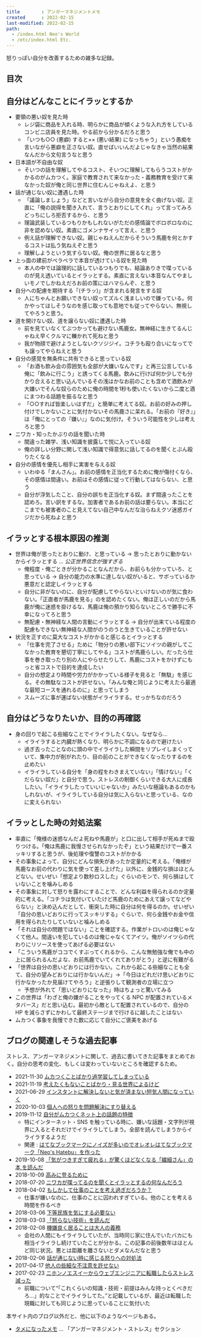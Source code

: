 ```yaml
---
title        : アンガーマネジメントメモ
created      : 2022-02-15
last-modified: 2022-02-15
path:
  - /index.html Neo's World
  - /etc/index.html Etc.
---
```


怒りっぽい自分を改善するための雑多な記録。


## 目次


## 自分はどんなことにイラッとするか

- 要領の悪い奴を見た時
  - レジ袋に商品を入れる時、明らかに商品が傾くような入れ方をしているコンビニ店員を見た時。やる前から分かるだろと思う
  - 「いつも○○ (悪癖) すると×× (悪い結果) になっちゃう」という愚痴を言いながら悪癖を正さない奴。直せばいいんだよじゃなきゃ当然の結果なんだから文句言うなと思う
- 日本語が不自由な奴
  - そいつの話を理解してやるコスト、そいつに理解してもらうコストがかかるのがムカつく。家庭で教育されて来なかった・義務教育を受けて来なかった奴が俺と同じ世界に住むんじゃねえよ、と思う
- 話が通じない奴に遭遇した時
  - 「議論しましょう」などと言いながら自分の意見を全く曲げない奴。正直に「俺の説得を聞き入れて、言うとおりにしてくれ」って言ってみろどっちにしろ拒否するから、と思う
  - 理論武装しているつもりかもしれないがただの感情論でボロボロなのに非を認めない奴。素直にゴメンナサイって言え、と思う
  - 例え話が理解できない奴。親じゃねえんだからそういう馬鹿を何とかするコストは払う気ねえぞと思う
  - 理解しようという気すらない奴。俺の世界に居るなと思う
- 上っ面の建前がペラペラで本音が透けている奴を見た時
  - 本人の中では論理的に話しているつもりでも、結論ありきで喋っているのが見え透いているとイラッとする。素直に言えない本音なんてやましいモノでしかねえだろお前の策にはハマらんぞ、と思う
- 自分への配慮を期待する「(チラッ)」が含まれる発言をする奴
  - 人にちゃんとお願いできない奴ってズルく浅ましいので嫌っている。何かやってほしそうなのを感じ取っても意地でも従ってやらない、無視してやろうと思う。
- 道を開けない奴、道を譲らない奴に遭遇した時
  - 前を見ていなくてぶつかっても避けない馬鹿女。無神経に生きてるんじゃねえ早くクルマに轢かれて死ねと思う
  - 我が物顔で避けようとしないクソジジイ。コチラも殴り合いになってでも譲ってやらねえと思う
- 自分の感覚を無条件に共有できると思っている奴
  - 「お酒も飲み会の雰囲気も全部が大嫌いなんです」と再三公言している俺に「飲みに行こう」と誘ってくる馬鹿。飲みに行けば何か少しでも分かり合えると思い込んでいるその浅はかなお前のことも含めて酒飲みが大嫌いでそんな奴らのために俺の時間を1秒も使いたくないから二度と酒にまつわる話題を振るなと思う
  - 「○○すれば皆楽しいはずだ」と簡単に考えてる奴。お前の好みの押し付けでしかないことに気付かないその馬鹿さに呆れる。「お前の『好き』」は「俺にとっての『嫌い』」なのに気付け。そういう可能性を少しは考えろと思う
- ニワカ・知ったかぶりの話を聞いた時
  - 間違った雑学、浅い知識を披露して悦に入っている奴
  - 俺の詳しい分野に関して浅い知識で得意気に話してるのを聞くとぶん殴りたくなる
- 自分の感情を優先し相手に実害を与える奴
  - いわゆる「まんさん」。お前の感情を正当化するために俺が傷付くなら、その感情は間違い。お前はその感情に従って行動してはならない、と思う
  - 自分が浮気したこと、自分の誤ちを正当化する奴。まず間違ったことを認めろ。言い訳をするな。加害者であるお前の話は要らない。本当にどこまでも被害者のこと見えてない自己中なんだな治らねえクソ迷惑ガイジだから死ねよと思う


## イラッとする根本原因の推測

- 世界は俺が思ったとおりに動け、と思っている → 思ったとおりに動かないからイラッとする … *公正世界信念が強すぎる*
  - 俺程度・俺ごときが分かることなんだから、お前らも分かっていろ、と思っている → 自分の能力の水準に達しない奴がいると、サボっているか悪意だと認定しイラッとする
  - 自分に非がないのに、自分が配慮してやらないといけないのが気に食わない。「正直者が馬鹿を見る」のを認めたくない。俺は正しいのだから馬鹿が俺に迷惑を掛けるな、馬鹿は俺の預かり知らないところで勝手に不幸になってろと思う
  - 無配慮・無神経な人間の言動にイラッとする → 自分が出来ている程度の配慮もできない無神経な人間がのうのうと生きていることが許せない
- 状況を正すのに莫大なコストがかかると感じるとイラッとする
  - 「仕事を完了させる」ために「物分りの悪い部下にソイツの親がしてこなかった教育を懇切丁寧にしてやる」コストが馬鹿らしい。だったら仕事を巻き取ったり別の人にやらせたりして、馬鹿にコストをかけずにもっと省コストで目的を達成したい
  - 自分の想定より時間や労力がかかっている様子を見ると「無駄」を感じる。その無駄なコストが許せない。「みんな俺と同じように考えたら最適な最短コースを通れるのに」と思ってしまう
  - スムーズに事が運ばない状態がイライラする。せっかちなのだろう


## 自分はどうなりたいか、目的の再確認

- 身の回りで起こる些細なことでイライラしたくない。なぜなら…
  - イライラすると内臓が熱くなり、明らかに不調になるので避けたい
  - 過ぎ去ったことなのに頭の中でイライラした瞬間をリプレイしまくっていて、集中力が削がれたり、目の前のことができなくなったりするのを止めたい
  - イライラしている自分を「身の程をわきまえていない」「情けない」「くだらない奴だ」と自分で思う。ストレスの制御くらいできる大人に成長したい。「イライラしたっていいじゃないか」みたいな極論もあるのかもしれないが、イライラしている自分は気に入らないと思っている、なのに変えられない


## イラッとした時の対処法案

- 率直に「俺様の迷惑なんだよ死ねや馬鹿が」と口に出して相手が死ぬまで殴りつける。「俺は馬鹿に我慢させられなかったぞ」という結果だけで一番スッキリすると思うが、後処理や復讐のコストがかかる
- その事象によって、自分にどんな損失があったか定量的に考える。「俺様が馬鹿なお前の代わりに気を使って差し上げた」以外に、金銭的な損はほとんどない。せいぜい「想定より数秒ロスした」ぐらいのモンで、何ら損はしていないことを噛みしめる
- その事象に対して怒りを露わにすることで、どんな利益を得られるのか定量的に考える。「コチラは気付いていたけど馬鹿のためにあえて譲ってなどやらない」と決め込んだとして、衝突した時に自分は何を得るのか。せいぜい「自分の思いどおりに行ってスッキリする」ぐらいで、何ら金銭やお金や信用を得られたりしていないと噛みしめる
- 「それは自分の問題ではない」ことを確認する。作業がトロいのは俺じゃなくて他人。間違いを犯しているのは俺じゃなくてアイツ。俺がソイツらの代わりにリソースを使ってあげる必要はない
- 「こういう馬鹿がココでくすぶってくれるから、こんな無勉強な俺でも中の上に居られるんだよな、お前馬鹿でいてくれてありがとう」と逆に有難がる
- 「世界は自分の思いどおりには行かない。これから起こる些細なことも全て、自分の望みどおりには行かないんだ」→「今日はどれだけ思いどおりに行かなかったか見届けてやろう」と逆張りして観測者の立場に立つ
  - 予想が外れて「思いどおりになった」時はちょっと驚いてみる
- この世界は「わざと俺の嫌がることをやってくる NPC が配置されているメタバース」だと思い込む。最初から敵として配置されているので、自分の HP を減らさずにかわして最終ステージまで行けるに越したことはない
- ムカつく事象を我慢できた数に応じて自分にご褒美をあげる


## ブログの関連しそうな過去記事

ストレス、アンガーマネジメントに関して、過去に書いてきた記事をまとめておく。自分の思考の変化、もしくは変わっていないところを確認するため。

- 2021-11-30 [ムカつくことばかり過学習してしまっている](/blog/2021/11/30-01.html)
- 2021-11-19 [考えたくもないことばかり・見る世界によるけど](/blog/2021/11/19-01.html)
- 2021-06-29 [インスタントに解決しないと気が済まない短気人間になっていく](/blog/2021/06/29-01.html)
- 2020-10-03 [個人への怒りを問題解決にすり替える](/blog/2020/10/03-01.html)
- 2019-11-12 [自分がムカつくネット上の話題の特徴](/blog/2019/11/12-01.html)
  - 特にインターネット・SNS を触っている時に、嫌いな話題・文字列が視界に入るとそれだけでイライラしてしまう。全部を読んでしまうからイライラするようだ
  - 関連 : [はてなブックマークにノイズが多いのでオレオレはてなブックマーク「Neo's Hatebu」を作った](/blog/2018/11/17-02.html)
- 2019-10-08 [「気がつきすぎて疲れる」が驚くほどなくなる「繊細さん」の本 を読んだ](/blog/2019/10/08-01.html)
- 2018-10-09 [高みに登るために](/blog/2018/10/09-01.html)
- 2018-07-20 [ニワカが喋ってるのを聞くとイラッとするの何なんだろう](/blog/2018/07/20-02.html)
- 2018-04-02 [もしかして仕事のことを考え過ぎだろうか？](/blog/2018/04/02-01.html)
  - 仕事が嫌いなのに、仕事のことに囚われすぎている。他のことを考える時間を作るべき
- 2018-03-06 [下等民族を気にする必要ない](/blog/2018/03/06-01.html)
- 2018-03-03 [「怒らない技術」を読んだ](/blog/2018/03/03-01.html)
- 2018-02-08 [機嫌良く居ることは大人の義務](/blog/2018/02/08-01.html)
  - 会社の人間にもイライラしていたが、当時同じ家に住んでいたバカにも相当イライラし続けていたことが分かる。この記事の前後数年はほとんど同じ状況。悪とは距離を離さないとダメなんだなと思う
- 2018-02-06 [話が通じない時に感じる怒りへの対処法](/blog/2018/02/06-01.html)
- 2017-04-17 [他人の些細な不注意を許せない](/blog/2017/04/17-01.html)
- 2017-02-23 [ニホンノエスイーからウェブエンジニアに転職したらストレス減った](/blog/2017/02/23-01.html)
  - 前職について<q>「これくらいの知識・技術・前提はみんな持っとくべきだろ…」的なことでイライラしてた。</q>と記載しているが、最近は転職した現職に対しても同じように思っていることに気付いた

本サイト内のブログ以外だと、他に以下のようなページもある。

- [タメになったメモ](./memo-impressed.html) … 「アンガーマネジメント・ストレス」セクション
